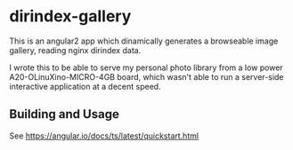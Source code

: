 # dirindex-gallery

This is an angular2 app which dinamically generates a browseable
image gallery, reading nginx dirindex data.

I wrote this to be able to serve my personal photo library from a
low power A20-OLinuXino-MICRO-4GB board, which wasn't able to run a
server-side interactive application at a decent speed.

## Building and Usage

See https://angular.io/docs/ts/latest/quickstart.html

